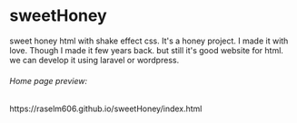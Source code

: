 # sweetHoney
sweet honey html with shake effect css. It's a honey project. I made it with love. Though I made it few years back. 
but still it's good website for html. we can develop it using laravel or wordpress. 

<h6>Home page preview: </h6>
https://raselm606.github.io/sweetHoney/index.html

